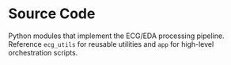 # Source Code

Python modules that implement the ECG/EDA processing pipeline. Reference `ecg_utils` for reusable utilities and `app` for high-level orchestration scripts.
